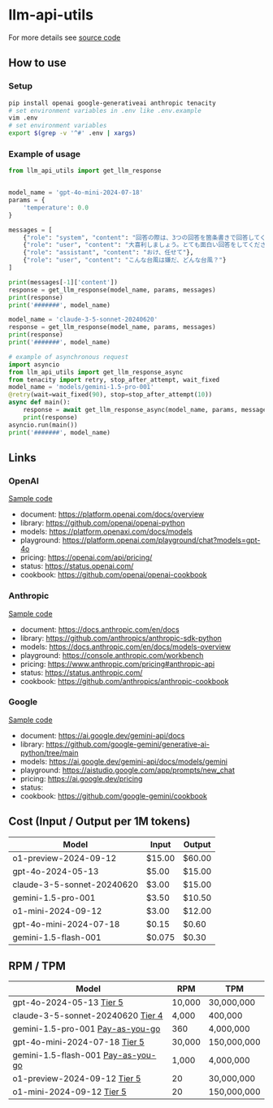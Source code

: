 # llm-api-utils
For more details see [source code](src/llm_api_utils.py)  
## How to use
### Setup
```bash
pip install openai google-generativeai anthropic tenacity
# set environment variables in .env like .env.example
vim .env
# set environment variables
export $(grep -v '^#' .env | xargs)
```

### Example of usage
```python
from llm_api_utils import get_llm_response


model_name = 'gpt-4o-mini-2024-07-18'
params = {
    'temperature': 0.0
}

messages = [
    {"role": "system", "content": "回答の際は、3つの回答を箇条書きで回答してください。"},
    {"role": "user", "content": "大喜利しましょう。とても面白い回答をしてくださいね。"},
    {"role": "assistant", "content": "おけ、任せて"},
    {"role": "user", "content": "こんな台風は嫌だ、どんな台風？"}
]

print(messages[-1]['content'])
response = get_llm_response(model_name, params, messages)
print(response)
print('#######', model_name)

model_name = 'claude-3-5-sonnet-20240620'
response = get_llm_response(model_name, params, messages)
print(response)
print('#######', model_name)

# example of asynchronous request
import asyncio
from llm_api_utils import get_llm_response_async
from tenacity import retry, stop_after_attempt, wait_fixed
model_name = 'models/gemini-1.5-pro-001'
@retry(wait=wait_fixed(90), stop=stop_after_attempt(10))
async def main():
    response = await get_llm_response_async(model_name, params, messages)
    print(response)
asyncio.run(main())
print('#######', model_name)
```

## Links
### OpenAI
[Sample code](src/llm_api_utils/call_gpt.py)
- document: https://platform.openai.com/docs/overview  
- library: https://github.com/openai/openai-python  
- models: https://platform.openaxi.com/docs/models  
- playground: https://platform.openai.com/playground/chat?models=gpt-4o  
- pricing: https://openai.com/api/pricing/  
- status: https://status.openai.com/  
- cookbook: https://github.com/openai/openai-cookbook
### Anthropic
[Sample code](src/llm_api_utils/call_claude.py)  
- document: https://docs.anthropic.com/en/docs  
- library: https://github.com/anthropics/anthropic-sdk-python  
- models: https://docs.anthropic.com/en/docs/models-overview  
- playground: https://console.anthropic.com/workbench  
- pricing: https://www.anthropic.com/pricing#anthropic-api  
- status: https://status.anthropic.com/  
- cookbook: https://github.com/anthropics/anthropic-cookbook  
### Google
[Sample code](src/llm_api_utils/call_gemini.py)
- document: https://ai.google.dev/gemini-api/docs  
- library: https://github.com/google-gemini/generative-ai-python/tree/main  
- models: https://ai.google.dev/gemini-api/docs/models/gemini  
- playground: https://aistudio.google.com/app/prompts/new_chat  
- pricing: https://ai.google.dev/pricing  
- status: 
- cookbook: https://github.com/google-gemini/cookbook  

## Cost (Input / Output per 1M tokens) 
| Model                     | Input   | Output        |
|---------------------------|-------|------------|
| o1-preview-2024-09-12     | $15.00 | $60.00     |
| gpt-4o-2024-05-13         | $5.00  | $15.00     |
| claude-3-5-sonnet-20240620| $3.00  | $15.00     |
| gemini-1.5-pro-001        | $3.50  | $10.50     |
| o1-mini-2024-09-12        | $3.00  | $12.00     |
| gpt-4o-mini-2024-07-18    | $0.15  | $0.60      |
| gemini-1.5-flash-001      | $0.075 | $0.30      |



## RPM / TPM
| Model  | RPM    | TPM        |
|--------|--------|------------|
| gpt-4o-2024-05-13 [Tier 5](https://platform.openai.com/docs/guides/rate-limits/tier-5-rate-limits)| 10,000 | 30,000,000 |
| claude-3-5-sonnet-20240620 [Tier 4](https://docs.anthropic.com/en/api/rate-limits#rate-limits)| 4,000  | 400,000    |
| gemini-1.5-pro-001 [Pay-as-you-go](https://ai.google.dev/gemini-api/docs/models/gemini#gemini-1.5-pro)| 360  | 4,000,000  |
| gpt-4o-mini-2024-07-18 [Tier 5](https://platform.openai.com/docs/guides/rate-limits/tier-5-rate-limits)| 30,000 | 150,000,000 |
| gemini-1.5-flash-001 [Pay-as-you-go](https://ai.google.dev/gemini-api/docs/models/gemini#gemini-1.5-flash)| 1,000  | 4,000,000  |
| o1-preview-2024-09-12 [Tier 5](https://platform.openai.com/docs/guides/rate-limits/tier-5-rate-limits)| 20 | 30,000,000 |
| o1-mini-2024-09-12 [Tier 5](https://platform.openai.com/docs/guides/rate-limits/tier-5-rate-limits)| 20 | 150,000,000 |